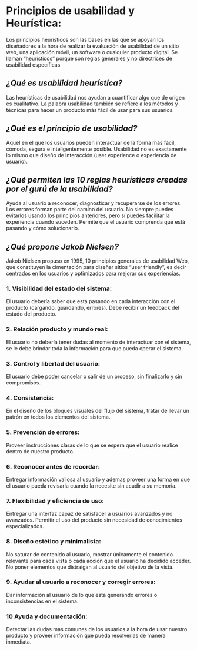 # Principios de usabilidad y Heurística:
Los principios heurísticos son las bases en las que se apoyan los diseñadores a la hora de realizar la evaluación de usabilidad de un sitio web, una aplicación móvil, un software o cualquier producto digital. Se llaman “heurísticos” porque son reglas generales y no directrices de usabilidad específicas
## *¿Qué es usabilidad heurística?*
Las heurísticas de usabilidad nos ayudan a cuantificar algo que de origen es cualitativo. La palabra usabilidad también se refiere a los métodos y técnicas para hacer un producto más fácil de usar para sus usuarios.
## *¿Qué es el principio de usabilidad?*
Aquel en el que los usuarios pueden interactuar de la forma más fácil, cómoda, segura e inteligentemente posible. Usabilidad no es exactamente lo mismo que diseño de interacción (user experience o experiencia de usuario).
## *¿Qué permiten las 10 reglas heurísticas creadas por el gurú de la usabilidad?*
Ayuda al usuario a reconocer, diagnosticar y recuperarse de los errores. Los errores forman parte del camino del usuario. No siempre puedes evitarlos usando los principios anteriores, pero sí puedes facilitar la experiencia cuando suceden. Permite que el usuario comprenda qué está pasando y cómo solucionarlo.
## *¿Qué propone Jakob Nielsen?*
Jakob Nielsen propuso en 1995, 10 principios generales de usabilidad Web, que constituyen la cimentación para diseñar sitios “user friendly”, es decir centrados en los usuarios y optimizados para mejorar sus experiencias.
### **1. Visibilidad del estado del sistema:** 
El usuario debería saber que  está pasando en cada interacción con el producto (cargando, guardando,  errores). Debe recibir un feedback del estado del producto.
### **2. Relación producto y mundo real:** 
El usuario no debería tener dudas al  momento de interactuar con el sistema, se le debe brindar toda la  información para que pueda operar el sistema.
### **3. Control y libertad del usuario**: 
El usuario debe poder cancelar o salir de un proceso, sin finalizarlo y sin compromisos.
### **4. Consistencia:** 
En el diseño de los bloques visuales del flujo del  sistema, tratar de llevar un patrón en todos los elementos del sistema.
### **5. Prevención de errores:**
Proveer instrucciones claras de lo que se espera que el usuario realice dentro de nuestro producto.
### **6. Reconocer antes de recordar:**
Entregar información valiosa al usuario y ademas proveer una forma en que el usuario pueda revisarla cuando la  necesite sin acudir a su memoria.
### **7. Flexibilidad y eficiencia de uso:**
Entregar una interfaz capaz de  satisfacer a usuarios avanzados y no avanzados. Permitir el uso del  producto sin necesidad de conocimientos especializados.
### **8. Diseño estético y minimalista:**
No saturar de contenido al usuario,  mostrar únicamente el contenido relevante para cada vista o cada acción  que el usuario ha decidido acceder. No poner elementos que distraigan al usuario del objetivo de la vista.
### **9. Ayudar al usuario a reconocer y corregir errores:**
Dar información al  usuario de lo que esta generando errores o inconsistencias en el  sistema.
### **10 Ayuda y documentación:**
Detectar las dudas mas comunes de los  usuarios a la hora de usar nuestro producto y proveer información que  pueda resolverlas de manera inmediata.
